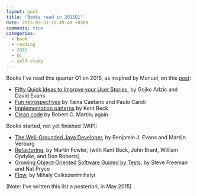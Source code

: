 ```yaml
---
layout: post
title: "Books read in 2015Q1"
date: 2015-03-31 12:49:49 +0200
comments: true
categories:
  - book
  - reading
  - 2015
  - Q1
  - self-study
---
```


Books I've read this quarter Q1 on 2015, as inspired by Manuel, on this [post](http://garajeando.blogspot.com.es/2015/04/books-i-read-january-april-2015.html):

  * [Fifty Quick Ideas to Improve your User Stories](https://leanpub.com/50quickideas), by Gojko Adzic and David Evans
  * [Fun retrospectives](https://leanpub.com/funretrospectives) by Taina Caetano and Paulo Caroli
  * [Implementation patterns](http://www.amazon.com/Implementation-Patterns-Kent-Beck/dp/0321413091) by Kent Beck
  * [Clean code](http://www.amazon.com/Clean-Code-Handbook-Software-Craftsmanship/dp/0132350882/) by Robert C. Martin;  again
  
Books started, not yet finished (WIP):

  * [The Well-Grounded Java Developer](http://www.manning.com/evans/), by Benjamin J. Evans and Martijn Verburg
  * [Refactoring](http://martinfowler.com/books/refactoring.html), by Martin Fowler, (with Kent Beck, John Brant, William Opdyke, and Don Roberts)
  * [Growing Object-Oriented Software Guided by Tests](http://www.growing-object-oriented-software.com/), by Steve Freeman and Nat Pryce
  * [Flow](http://www.amazon.com/Flow-Psychology-Experience-Perennial-Classics/dp/0061339202), by Mihaly Csikszentmihalyi
  

(Note: I've written this list a posteriori, in May 2015)  
